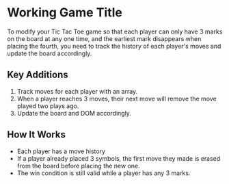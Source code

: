 # Working Game Title

To modify your Tic Tac Toe game so that each player can only have 3 marks on the board at any one time, 
    and the earliest mark disappears when placing the fourth, 
        you need to track the history of each player's moves 
        and update the board accordingly.

## Key Additions
1. Track moves for each player with an array.
2. When a player reaches 3 moves, their next move will remove the move played two plays ago.
3. Update the board and DOM accordingly.

## How It Works
- Each player has a move history
- If a player already placed 3 symbols, the first move they made is erased from the board before placing the new one.
- The win condition is still valid while a player has any 3 marks.